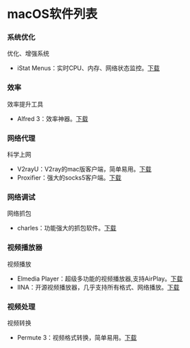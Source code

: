 # macOS软件列表

### 系统优化

优化、增强系统

*   iStat Menus：实时CPU、内存、网络状态监控。[下载](http://www.pc6.com/mac/111587.html)

### 效率

效率提升工具

*   Alfred 3：效率神器。[下载](https://www.alfredapp.com/)


### 网络代理

科学上网

*   V2rayU：V2ray的mac版客户端，简单易用。[下载](https://github.com/yanue/V2rayU/releases)
*   Proxifier：强大的socks5客户端。[下载](https://www.proxifier.com/)

### 网络调试
网络抓包

* charles：功能强大的抓包软件。[下载](https://www.charlesproxy.com/download/#)

### 视频播放器

视频播放

*   Elmedia Player：超级多功能的视频播放器,支持AirPlay。[下载](https://pan.baidu.com/s/1Ftpx22I7qXmHsxy4bsK6Fg#code:down)
*   IINA：开源视频播放器，几乎支持所有格式、网络播放。[下载](https://github.com/iina/iina/releases)

### 视频处理

视频转换

*   Permute 3：视频格式转换，简单易用。[下载](https://pan.baidu.com/s/1jTZSTNiCq8DuBvb5ZnLltQ#code:down)

